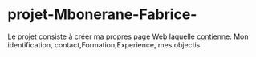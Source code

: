 # projet-Mbonerane-Fabrice-
Le projet consiste à créer ma propres page Web laquelle contienne: Mon identification, contact,Formation,Experience, mes objectis
